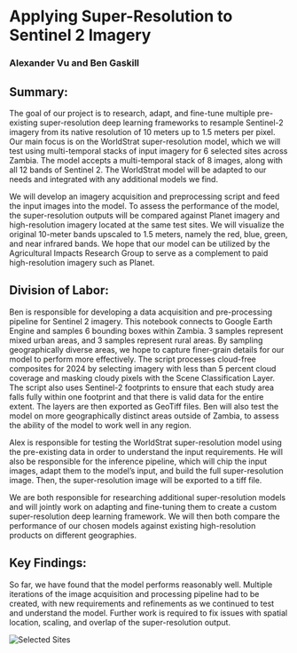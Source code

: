 # Applying Super-Resolution to Sentinel 2 Imagery
### Alexander Vu and Ben Gaskill

## Summary:
The goal of our project is to research, adapt, and fine-tune multiple pre-existing super-resolution deep learning frameworks to resample Sentinel-2 imagery from its native resolution of 10 meters up to 1.5 meters per pixel. Our main focus is on the WorldStrat super-resolution model, which we will test using multi-temporal stacks of input imagery for 6 selected sites across Zambia. The model accepts a multi-temporal stack of 8 images, along with all 12 bands of Sentinel 2. The WorldStrat model will be adapted to our needs and integrated with any additional models we find. 

We will develop an imagery acquisition and preprocessing script and feed the input images into the model. To assess the performance of the model, the super-resolution outputs will be compared against Planet imagery and high-resolution imagery located at the same test sites. We will visualize the original 10-meter bands upscaled to 1.5 meters, namely the red, blue, green, and near infrared bands. We hope that our model can be utilized by the Agricultural Impacts Research Group to serve as a complement to paid high-resolution imagery such as Planet.  

## Division of Labor: 
Ben is responsible for developing a data acquisition and pre-processing pipeline for Sentinel 2 imagery. This notebook connects to Google Earth Engine and samples 6 bounding boxes within Zambia. 3 samples represent mixed urban areas, and 3 samples represent rural areas. By sampling geographically diverse areas, we hope to capture finer-grain details for our model to perform more effectively. The script processes cloud-free composites for 2024 by selecting imagery with less than 5 percent cloud coverage and masking cloudy pixels with the Scene Classification Layer. The script also uses Sentinel-2 footprints to ensure that each study area falls fully within one footprint and that there is valid data for the entire extent. The layers are then exported as GeoTiff files. Ben will also test the model on more geographically distinct areas outside of Zambia, to assess the ability of the model to work well in any region.  

Alex is responsible for testing the WorldStrat super-resolution model using the pre-existing data in order to understand the input requirements. He will also be responsible for the inference pipeline, which will chip the input images, adapt them to the model’s input, and build the full super-resolution image. Then, the super-resolution image will be exported to a tiff file.  

We are both responsible for researching additional super-resolution models and will jointly work on adapting and fine-tuning them to create a custom super-resolution deep learning framework. We will then both compare the performance of our chosen models against existing high-resolution products on different geographies.  

## Key Findings:  
So far, we have found that the model performs reasonably well. Multiple iterations of the image acquisition and processing pipeline had to be created, with new requirements and refinements as we continued to test and understand the model. Further work is required to fix issues with spatial location, scaling, and overlap of the super-resolution output.  

![Selected Sites](Resources/SelectedSites.png)

